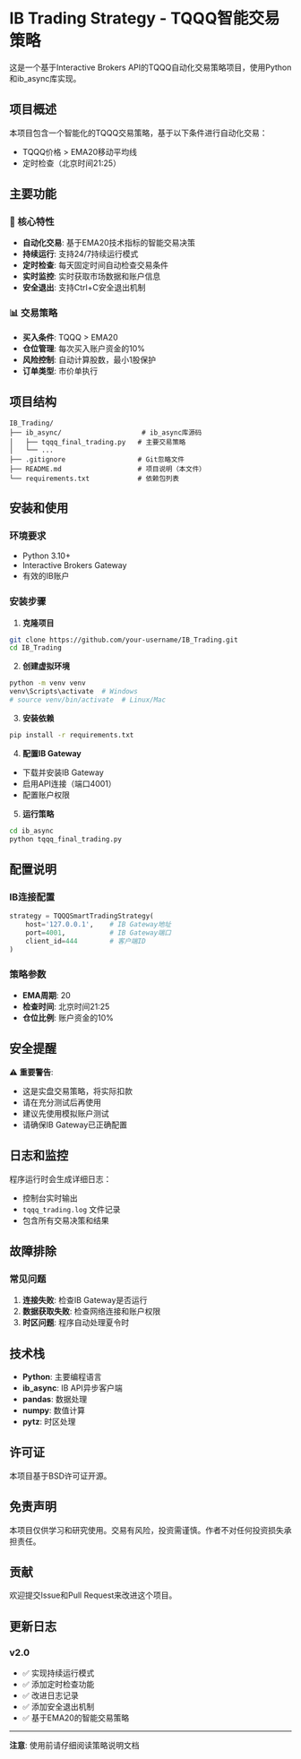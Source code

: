 # IB Trading Strategy - TQQQ智能交易策略

这是一个基于Interactive Brokers API的TQQQ自动化交易策略项目，使用Python和ib_async库实现。

## 项目概述

本项目包含一个智能化的TQQQ交易策略，基于以下条件进行自动化交易：
- TQQQ价格 > EMA20移动平均线
- 定时检查（北京时间21:25）

## 主要功能

### 🚀 核心特性
- **自动化交易**: 基于EMA20技术指标的智能交易决策
- **持续运行**: 支持24/7持续运行模式
- **定时检查**: 每天固定时间自动检查交易条件
- **实时监控**: 实时获取市场数据和账户信息
- **安全退出**: 支持Ctrl+C安全退出机制

### 📊 交易策略
- **买入条件**: TQQQ > EMA20
- **仓位管理**: 每次买入账户资金的10%
- **风险控制**: 自动计算股数，最小1股保护
- **订单类型**: 市价单执行

## 项目结构

```
IB_Trading/
├── ib_async/                    # ib_async库源码
│   ├── tqqq_final_trading.py   # 主要交易策略
│   └── ...
├── .gitignore                  # Git忽略文件
├── README.md                   # 项目说明（本文件）
└── requirements.txt            # 依赖包列表
```

## 安装和使用

### 环境要求
- Python 3.10+
- Interactive Brokers Gateway
- 有效的IB账户

### 安装步骤

1. **克隆项目**
```bash
git clone https://github.com/your-username/IB_Trading.git
cd IB_Trading
```

2. **创建虚拟环境**
```bash
python -m venv venv
venv\Scripts\activate  # Windows
# source venv/bin/activate  # Linux/Mac
```

3. **安装依赖**
```bash
pip install -r requirements.txt
```

4. **配置IB Gateway**
- 下载并安装IB Gateway
- 启用API连接（端口4001）
- 配置账户权限

5. **运行策略**
```bash
cd ib_async
python tqqq_final_trading.py
```

## 配置说明

### IB连接配置
```python
strategy = TQQQSmartTradingStrategy(
    host='127.0.0.1',    # IB Gateway地址
    port=4001,           # IB Gateway端口
    client_id=444        # 客户端ID
)
```

### 策略参数
- **EMA周期**: 20
- **检查时间**: 北京时间21:25
- **仓位比例**: 账户资金的10%

## 安全提醒

⚠️ **重要警告**:
- 这是实盘交易策略，将实际扣款
- 请在充分测试后再使用
- 建议先使用模拟账户测试
- 请确保IB Gateway已正确配置

## 日志和监控

程序运行时会生成详细日志：
- 控制台实时输出
- `tqqq_trading.log` 文件记录
- 包含所有交易决策和结果

## 故障排除

### 常见问题
1. **连接失败**: 检查IB Gateway是否运行
2. **数据获取失败**: 检查网络连接和账户权限
3. **时区问题**: 程序自动处理夏令时

## 技术栈

- **Python**: 主要编程语言
- **ib_async**: IB API异步客户端
- **pandas**: 数据处理
- **numpy**: 数值计算
- **pytz**: 时区处理

## 许可证

本项目基于BSD许可证开源。

## 免责声明

本项目仅供学习和研究使用。交易有风险，投资需谨慎。作者不对任何投资损失承担责任。

## 贡献

欢迎提交Issue和Pull Request来改进这个项目。

## 更新日志

### v2.0
- ✅ 实现持续运行模式
- ✅ 添加定时检查功能
- ✅ 改进日志记录
- ✅ 添加安全退出机制
- ✅ 基于EMA20的智能交易策略

---

**注意**: 使用前请仔细阅读策略说明文档 